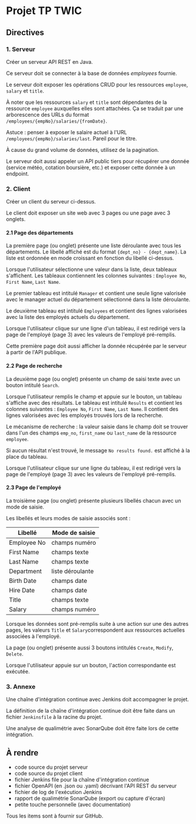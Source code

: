 # Projet TP TWIC

## Directives

### 1. Serveur

Créer un serveur API REST en Java.

Ce serveur doit se connecter à la base de données *employees* fournie.

Le serveur doit exposer les opérations CRUD pour les ressources `employee`, `salary` et `title`.

À noter que les ressources `salary` et `title` sont dépendantes de la ressource `employee` auxquelles elles sont attachées.
Ça se traduit par une arborescence des URLs du format `/employees/{empNo}/salaries/{fromDate}`.

Astuce : penser à exposer le salaire actuel à l'URL `/employees/{empNo}/salaries/last`. Pareil pour le titre.

À cause du grand volume de données, utilisez de la pagination.

Le serveur doit aussi appeler un API public tiers pour récupérer une donnée (service météo, cotation boursière, etc.) et exposer cette donnée à un endpoint.

### 2. Client

Créer un client du serveur ci-dessus.

Le client doit exposer un site web avec 3 pages ou une page avec 3 onglets.

#### 2.1 Page des départements

La première page (ou onglet) présente une liste déroulante avec tous les départements.
Le libellé affiché est du format `{dept_no} - {dept_name}`.
La liste est ordonnée en mode croissant en fonction du libellé ci-dessus.

Lorsque l'utilisateur sélectionne une valeur dans la liste, deux tableaux s'affichent.
Les tableaux contiennent les colonnes suivantes : `Employee No`, `First Name`, `Last Name`.

Le premier tableau est intitulé `Manager` et contient une seule ligne valorisée avec le manager actuel du département sélectionné dans la liste déroulante.

Le deuxième tableau est intitulé `Employees` et contient des lignes valorisées avec la liste des employés actuels du département.

Lorsque l'utilisateur clique sur une ligne d'un tableau, il est redirigé vers la page de l'employé (page 3) avec les valeurs de l'employé pré-remplis.

Cette première page doit aussi afficher la donnée récupérée par le serveur à partir de l'API publique.

#### 2.2 Page de recherche

La deuxième page (ou onglet) présente un champ de saisi texte avec un bouton intitulé `Search`.

Lorsque l'utilisateur remplis le champ et appuie sur le bouton, un tableau s'affiche avec des résultats.
Le tableau est intitulé `Results` et contient les colonnes suivantes : `Employee No`, `First Name`, `Last Name`.
Il contient des lignes valorisées avec les employés trouvés lors de la recherche.

Le mécanisme de recherche : la valeur saisie dans le champ doit se trouver dans l'un des champs `emp_no`, `first_name` ou `last_name` de la ressource `employee`.

Si aucun résultat n'est trouvé, le message `No results found.` est affiché à la place du tableau.

Lorsque l'utilisateur clique sur une ligne du tableau, il est redirigé vers la page de l'employé (page 3) avec les valeurs de l'employé pré-remplis.

#### 2.3 Page de l'employé

La troisième page (ou onglet) présente plusieurs libellés chacun avec un mode de saisie.

Les libellés et leurs modes de saisie associés sont :

| Libellé     | Mode de saisie   |
|-------------|------------------|
| Employee No | champs numéro    |
| First Name  | champs texte     |
| Last Name   | champs texte     |
| Department  | liste déroulante |
| Birth Date  | champs date      |
| Hire Date   | champs date      |
| Title       | champs texte     |
| Salary      | champs numéro    |

Lorsque les données sont pré-remplis suite à une action sur une des autres pages, les valeurs `Title` et `Salary`correspondent aux ressources actuelles associées à l'employé.

La page (ou onglet) présente aussi 3 boutons intitulés `Create`, `Modify`, `Delete`.

Lorsque l'utilisateur appuie sur un bouton, l'action correspondante est exécutée.

### 3. Annexe

Une chaîne d'intégration continue avec Jenkins doit accompagner le projet.

La définition de la chaîne d'intégration continue doit être faite dans un fichier `Jenkinsfile` à la racine du projet.

Une analyse de qualimétrie avec SonarQube doit être faite lors de cette intégration.

## À rendre

- code source du projet serveur
- code source du projet client
- fichier Jenkins file pour la chaîne d'intégration continue
- fichier OpenAPI (en .json ou .yaml) décrivant l'API REST du serveur
- fichier de log de l'exécution Jenkins
- rapport de qualimétrie SonarQube (export ou capture d'écran)
- petite touche personnelle (avec documentation)

Tous les items sont à fournir sur GitHub.
